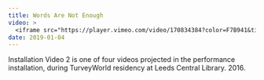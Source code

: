 ```yaml
---
title: Words Are Not Enough
video: >
  <iframe src="https://player.vimeo.com/video/170834384?color=F7B941&title=0&byline=0&portrait=0" width="640" height="360" frameborder="0" allow="autoplay; fullscreen" allowfullscreen></iframe>
date: 2019-01-04
---
```

Installation Video 2 is one of four videos projected in the  performance installation, during TurveyWorld residency at Leeds Central Library. 2016.